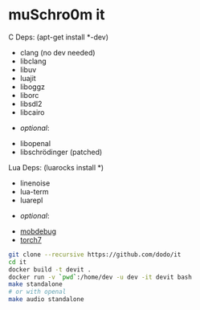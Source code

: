 muSchro0m it
============


C Deps: (apt-get install *-dev)
 * clang (no dev needed)
 * libclang
 * libuv
 * luajit
 * liboggz
 * liborc
 * libsdl2
 * libcairo
 - *optional*:
 * libopenal
 * libschrödinger (patched)

Lua Deps: (luarocks install *)
 * linenoise
 * lua-term
 * luarepl
 - *optional*:
 * [mobdebug](https://github.com/pkulchenko/MobDebug)
 * [torch7](/http://torch.ch)


```bash
git clone --recursive https://github.com/dodo/it
cd it
docker build -t devit .
docker run -v `pwd`:/home/dev -u dev -it devit bash
make standalone
# or with openal
make audio standalone
```
